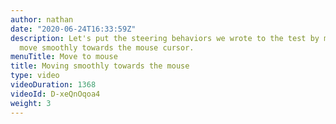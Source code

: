 ```yaml
---
author: nathan
date: "2020-06-24T16:33:59Z"
description: Let's put the steering behaviors we wrote to the test by making our AI
  move smoothly towards the mouse cursor.
menuTitle: Move to mouse
title: Moving smoothly towards the mouse
type: video
videoDuration: 1368
videoId: D-xeQnOqoa4
weight: 3
---
```


